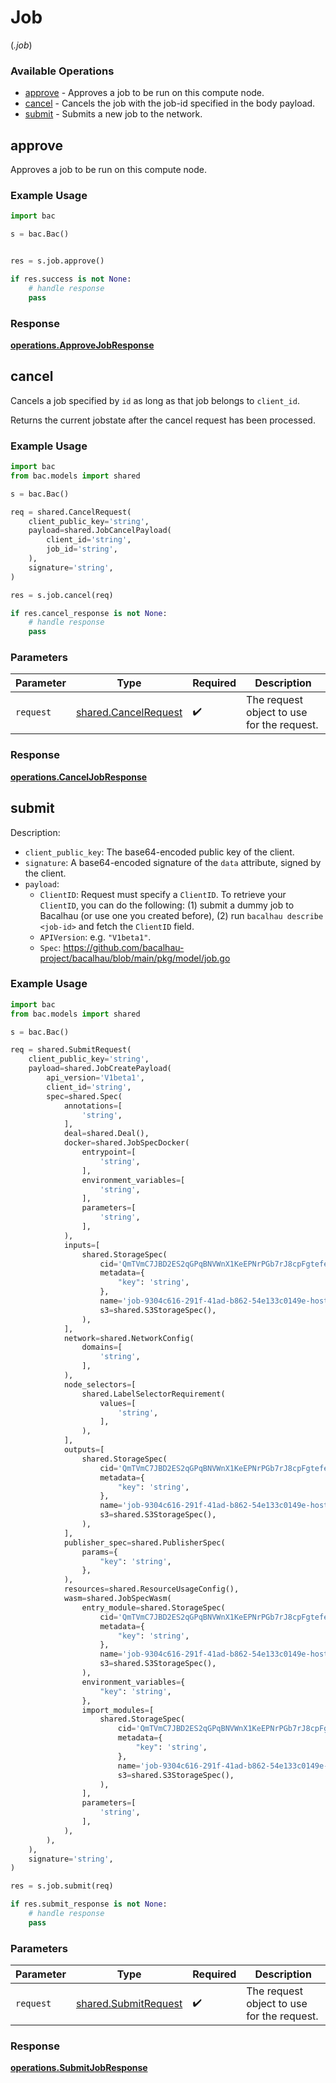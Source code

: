 # Job
(*.job*)

### Available Operations

* [approve](#approve) - Approves a job to be run on this compute node.
* [cancel](#cancel) - Cancels the job with the job-id specified in the body payload.
* [submit](#submit) - Submits a new job to the network.

## approve

Approves a job to be run on this compute node.

### Example Usage

```python
import bac

s = bac.Bac()


res = s.job.approve()

if res.success is not None:
    # handle response
    pass
```


### Response

**[operations.ApproveJobResponse](../../models/operations/approvejobresponse.md)**


## cancel

Cancels a job specified by `id` as long as that job belongs to `client_id`.

Returns the current jobstate after the cancel request has been processed.

### Example Usage

```python
import bac
from bac.models import shared

s = bac.Bac()

req = shared.CancelRequest(
    client_public_key='string',
    payload=shared.JobCancelPayload(
        client_id='string',
        job_id='string',
    ),
    signature='string',
)

res = s.job.cancel(req)

if res.cancel_response is not None:
    # handle response
    pass
```

### Parameters

| Parameter                                                    | Type                                                         | Required                                                     | Description                                                  |
| ------------------------------------------------------------ | ------------------------------------------------------------ | ------------------------------------------------------------ | ------------------------------------------------------------ |
| `request`                                                    | [shared.CancelRequest](../../models/shared/cancelrequest.md) | :heavy_check_mark:                                           | The request object to use for the request.                   |


### Response

**[operations.CancelJobResponse](../../models/operations/canceljobresponse.md)**


## submit

Description:

* `client_public_key`: The base64-encoded public key of the client.
* `signature`: A base64-encoded signature of the `data` attribute, signed by the client.
* `payload`:
    * `ClientID`: Request must specify a `ClientID`. To retrieve your `ClientID`, you can do the following: (1) submit a dummy job to Bacalhau (or use one you created before), (2) run `bacalhau describe <job-id>` and fetch the `ClientID` field.
	* `APIVersion`: e.g. `"V1beta1"`.
    * `Spec`: https://github.com/bacalhau-project/bacalhau/blob/main/pkg/model/job.go


### Example Usage

```python
import bac
from bac.models import shared

s = bac.Bac()

req = shared.SubmitRequest(
    client_public_key='string',
    payload=shared.JobCreatePayload(
        api_version='V1beta1',
        client_id='string',
        spec=shared.Spec(
            annotations=[
                'string',
            ],
            deal=shared.Deal(),
            docker=shared.JobSpecDocker(
                entrypoint=[
                    'string',
                ],
                environment_variables=[
                    'string',
                ],
                parameters=[
                    'string',
                ],
            ),
            inputs=[
                shared.StorageSpec(
                    cid='QmTVmC7JBD2ES2qGPqBNVWnX1KeEPNrPGb7rJ8cpFgtefe',
                    metadata={
                        "key": 'string',
                    },
                    name='job-9304c616-291f-41ad-b862-54e133c0149e-host-QmdZQ7ZbhnvWY1J12XYKGHApJ6aufKyLNSvf8jZBrBaAVL',
                    s3=shared.S3StorageSpec(),
                ),
            ],
            network=shared.NetworkConfig(
                domains=[
                    'string',
                ],
            ),
            node_selectors=[
                shared.LabelSelectorRequirement(
                    values=[
                        'string',
                    ],
                ),
            ],
            outputs=[
                shared.StorageSpec(
                    cid='QmTVmC7JBD2ES2qGPqBNVWnX1KeEPNrPGb7rJ8cpFgtefe',
                    metadata={
                        "key": 'string',
                    },
                    name='job-9304c616-291f-41ad-b862-54e133c0149e-host-QmdZQ7ZbhnvWY1J12XYKGHApJ6aufKyLNSvf8jZBrBaAVL',
                    s3=shared.S3StorageSpec(),
                ),
            ],
            publisher_spec=shared.PublisherSpec(
                params={
                    "key": 'string',
                },
            ),
            resources=shared.ResourceUsageConfig(),
            wasm=shared.JobSpecWasm(
                entry_module=shared.StorageSpec(
                    cid='QmTVmC7JBD2ES2qGPqBNVWnX1KeEPNrPGb7rJ8cpFgtefe',
                    metadata={
                        "key": 'string',
                    },
                    name='job-9304c616-291f-41ad-b862-54e133c0149e-host-QmdZQ7ZbhnvWY1J12XYKGHApJ6aufKyLNSvf8jZBrBaAVL',
                    s3=shared.S3StorageSpec(),
                ),
                environment_variables={
                    "key": 'string',
                },
                import_modules=[
                    shared.StorageSpec(
                        cid='QmTVmC7JBD2ES2qGPqBNVWnX1KeEPNrPGb7rJ8cpFgtefe',
                        metadata={
                            "key": 'string',
                        },
                        name='job-9304c616-291f-41ad-b862-54e133c0149e-host-QmdZQ7ZbhnvWY1J12XYKGHApJ6aufKyLNSvf8jZBrBaAVL',
                        s3=shared.S3StorageSpec(),
                    ),
                ],
                parameters=[
                    'string',
                ],
            ),
        ),
    ),
    signature='string',
)

res = s.job.submit(req)

if res.submit_response is not None:
    # handle response
    pass
```

### Parameters

| Parameter                                                    | Type                                                         | Required                                                     | Description                                                  |
| ------------------------------------------------------------ | ------------------------------------------------------------ | ------------------------------------------------------------ | ------------------------------------------------------------ |
| `request`                                                    | [shared.SubmitRequest](../../models/shared/submitrequest.md) | :heavy_check_mark:                                           | The request object to use for the request.                   |


### Response

**[operations.SubmitJobResponse](../../models/operations/submitjobresponse.md)**

